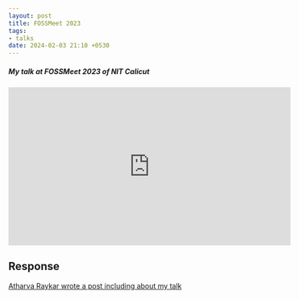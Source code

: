 ```yaml
---
layout: post
title: FOSSMeet 2023
tags:
- talks
date: 2024-02-03 21:10 +0530
---
```

##### My talk at FOSSMeet 2023 of NIT Calicut #####

<iframe width="560" height="315" src="https://www.youtube.com/embed/KUICbGhK_ts?si=PEsofr1XrUSncNYP" title="YouTube video player" frameborder="0" allow="accelerometer; autoplay; clipboard-write; encrypted-media; gyroscope; picture-in-picture; web-share" allowfullscreen></iframe>

## Response ##

[Atharva Raykar wrote a post including about my talk](https://blog.nilenso.com/blog/2023/03/20/fossmeet-2023/)
